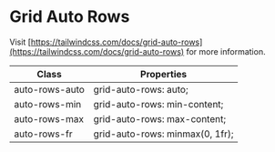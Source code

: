 # Grid Auto Rows

Visit [https://tailwindcss.com/docs/grid-auto-rows](https://tailwindcss.com/docs/grid-auto-rows) for more information.

<table class="w-full text-left border-collapse"><thead><tr><th class="z-20 sticky top-0 text-4 font-semibold text-gray-600 bg-white p-0"><div class="pb-2 pr-2 border-b border-gray-200">Class</div></th><th class="z-20 sticky top-0 text-4 font-semibold text-gray-600 bg-white p-0"><div class="pb-2 pl-2 border-b border-gray-200">Properties</div></th></tr></thead><tbody class="align-baseline"><tr><td class="py-2 pr-2 font-mono caption1 text-violet-600 whitespace-nowrap">auto-rows-auto</td><td class="py-2 pl-2 font-mono caption1 text-light-blue-600 whitespace-pre">grid-auto-rows: auto;</td></tr><tr><td class="py-2 pr-2 font-mono caption1 text-violet-600 whitespace-nowrap border-t border-gray-200">auto-rows-min</td><td class="py-2 pl-2 font-mono caption1 text-light-blue-600 whitespace-pre border-t border-gray-200">grid-auto-rows: min-content;</td></tr><tr><td class="py-2 pr-2 font-mono caption1 text-violet-600 whitespace-nowrap border-t border-gray-200">auto-rows-max</td><td class="py-2 pl-2 font-mono caption1 text-light-blue-600 whitespace-pre border-t border-gray-200">grid-auto-rows: max-content;</td></tr><tr><td class="py-2 pr-2 font-mono caption1 text-violet-600 whitespace-nowrap border-t border-gray-200">auto-rows-fr</td><td class="py-2 pl-2 font-mono caption1 text-light-blue-600 whitespace-pre border-t border-gray-200">grid-auto-rows: minmax(0, 1fr);</td></tr></tbody></table>
